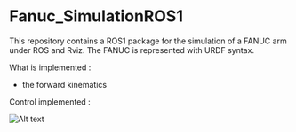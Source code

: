 # Fanuc_SimulationROS1

This repository contains a ROS1 package for the simulation of a FANUC arm under ROS and Rviz. The FANUC is represented with URDF syntax.

What is implemented : 

- the forward kinematics

Control implemented :

![Alt text](fanuc.gif)